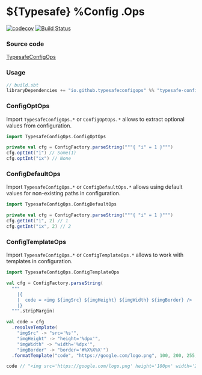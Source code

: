 # ${Typesafe} %Config .Ops

[![codecov](https://codecov.io/gh/typesafeconfigops/TypesafeConfigOps/branch/master/graph/badge.svg)](https://codecov.io/gh/typesafeconfigops/TypesafeConfigOps)
[![Build Status](https://travis-ci.org/typesafeconfigops/TypesafeConfigOps.svg?branch=master)](https://travis-ci.org/typesafeconfigops/TypesafeConfigOps)

### Source code
[TypesafeConfigOps](https://github.com/typesafeconfigops/TypesafeConfigOps)

### Usage
```scala
// build.sbt
libraryDependencies += "io.github.typesafeconfigops" %% "typesafe-config-ops" % "3.1"
```

### ConfigOptOps
Import `TypesafeConfigOps.*` or `ConfigOptOps.*` allows to extract optional values from configuration.

```scala
import TypesafeConfigOps.ConfigOptOps

private val cfg = ConfigFactory.parseString("""{ "i" = 1 }""")
cfg.optInt("i") // Some(1)
cfg.optInt("ix") // None
```

### ConfigDefaultOps
Import `TypesafeConfigOps.*` or `ConfigDefaultOps.*` allows using default values for non-existing paths in configuration.

```scala
import TypesafeConfigOps.ConfigDefaultOps

private val cfg = ConfigFactory.parseString("""{ "i" = 1 }""")
cfg.getInt("i", 2) // 1
cfg.getInt("ix", 2) // 2
```
### ConfigTemplateOps
Import `TypesafeConfigOps.*` or `ConfigTemplateOps.*` allows to work with templates in configuration.

```scala
import TypesafeConfigOps.ConfigTemplateOps

val cfg = ConfigFactory.parseString(
  """
    |{
    |  code = <img ${imgSrc} ${imgHeight} ${imgWidth} ${imgBorder} />
    |}
  """.stripMargin)

val code = cfg
  .resolveTemplate(
    "imgSrc" -> "src='%s'",
    "imgHeight" -> "height='%dpx'",
    "imgWidth" -> "width='%dpx'",
    "imgBorder" -> "border='#%X%X%X'")
  .formatTemplate("code", "https://google.com/logo.png", 100, 200, 255, 255, 255)

code // "<img src='https://google.com/logo.png' height='100px' width='200px' border='#FFFFFF' />"
```
